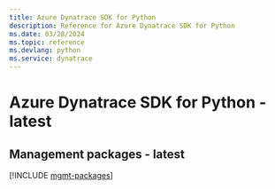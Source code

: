 ```yaml
---
title: Azure Dynatrace SDK for Python
description: Reference for Azure Dynatrace SDK for Python
ms.date: 03/28/2024
ms.topic: reference
ms.devlang: python
ms.service: dynatrace
---
```

# Azure Dynatrace SDK for Python - latest

## Management packages - latest
[!INCLUDE [mgmt-packages](dynatrace-mgmt-index.md)]